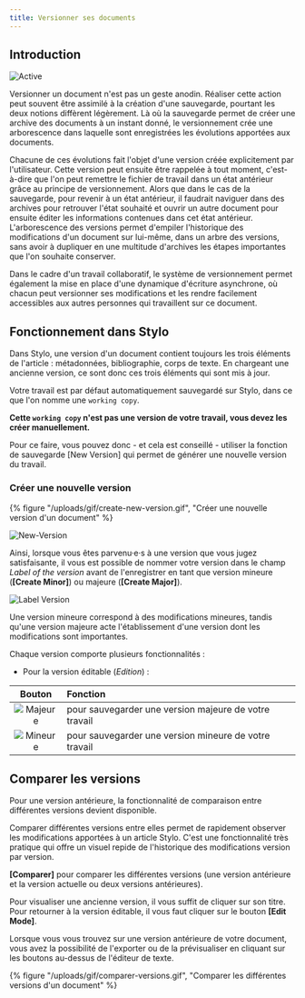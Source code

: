 ```yaml
---
title: Versionner ses documents
---
```


## Introduction

![Active](/uploads/images/Nom-Version-V2.PNG)

Versionner un document n'est pas un geste anodin.
Réaliser cette action peut souvent être assimilé à la création d'une sauvegarde, pourtant les deux notions diffèrent légèrement.
Là où la sauvegarde permet de créer une archive des documents à un instant donné, le versionnement crée une arborescence dans laquelle sont enregistrées les évolutions apportées aux documents.

Chacune de ces évolutions fait l'objet d'une version créée explicitement par l'utilisateur.
Cette version peut ensuite être rappelée à tout moment, c'est-à-dire que l'on peut remettre le fichier de travail dans un état antérieur grâce au principe de versionnement.
Alors que dans le cas de la sauvegarde, pour revenir à un état antérieur, il faudrait naviguer dans des archives pour retrouver l'état souhaité et ouvrir un autre document pour ensuite éditer les informations contenues dans cet état antérieur.
L'arborescence des versions permet d'empiler l'historique des modifications d'un document sur lui-même, dans un arbre des versions, sans avoir à dupliquer en une multitude d'archives les étapes importantes que l'on souhaite conserver.

Dans le cadre d'un travail collaboratif, le système de versionnement permet également la mise en place d'une dynamique d'écriture asynchrone, où chacun peut versionner ses modifications et les rendre facilement accessibles aux autres personnes qui travaillent sur ce document.

## Fonctionnement dans Stylo

Dans Stylo, une version d'un document contient toujours les trois éléments de l'article : métadonnées, bibliographie, corps de texte. En chargeant une ancienne version, ce sont donc ces trois éléments qui sont mis à jour. 

Votre travail est par défaut automatiquement sauvegardé sur Stylo, dans ce que l'on nomme une `working copy`.

**Cette `working copy` n'est pas une version de votre travail, vous devez les créer manuellement.**

Pour ce faire, vous pouvez donc - et cela est conseillé - utiliser la fonction de sauvegarde [New Version] qui permet de générer une nouvelle version du travail.

### Créer une nouvelle version

{% figure "/uploads/gif/create-new-version.gif", "Créer une nouvelle version d'un document" %}

![New-Version](/uploads/images/New-Version-V2.PNG)

Ainsi, lorsque vous êtes parvenu·e·s à une version que vous jugez satisfaisante, il vous est possible de nommer votre version dans le champ *Label of the version* avant de l'enregistrer en tant que version mineure (**[Create Minor]**) ou majeure (**[Create Major]**). 

![Label Version](/uploads/images/Label-Version-V2.PNG)

Une version mineure correspond à des modifications mineures, tandis qu'une version majeure acte l'établissement d'une version dont les modifications sont importantes. 

Chaque version comporte plusieurs fonctionnalités :

- Pour la version éditable (*Edition*) :

|                        Bouton                        |Fonction|
|:----------------------------------------------------:|:--|
| ![Majeure](/uploads/images/Create-Major-V2.PNG) | pour sauvegarder une version majeure de votre travail |
| ![Mineure](/uploads/images/Create-Minor-V2.PNG) | pour sauvegarder une version mineure de votre travail |


## Comparer les versions

Pour une version antérieure, la fonctionnalité de comparaison entre différentes versions devient disponible.

Comparer différentes versions entre elles permet de rapidement observer les modifications apportées à un article Stylo.
C'est une fonctionnalité très pratique qui offre un visuel repide de l'historique des modifications version par version.

**[Comparer]** pour comparer les différentes versions (une version antérieure et la version actuelle ou deux versions antérieures).

Pour visualiser une ancienne version, il vous suffit de cliquer sur son titre. Pour retourner à la version éditable, il vous faut cliquer sur le bouton **[Edit Mode]**.

Lorsque vous vous trouvez sur une version antérieure de votre document, vous avez la possibilité de l'exporter ou de la prévisualiser en cliquant sur les boutons au-dessus de l'éditeur de texte.

{% figure "/uploads/gif/comparer-versions.gif", "Comparer les différentes versions d'un document" %}